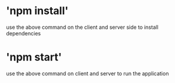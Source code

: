 # 'npm install'
use the above command on the client and server side to install dependencies

# 'npm start'
use the above command on client and server to run the application